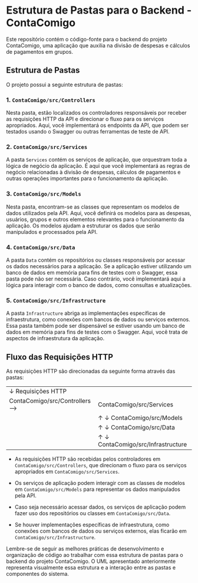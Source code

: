 ﻿# Estrutura de Pastas para o Backend - ContaComigo

Este repositório contém o código-fonte para o backend do projeto ContaComigo, uma aplicação que auxilia na divisão de despesas e cálculos de pagamentos em grupos.

## Estrutura de Pastas

O projeto possui a seguinte estrutura de pastas:

### 1. `ContaComigo/src/Controllers`

Nesta pasta, estão localizados os controladores responsáveis por receber as requisições HTTP da API e direcionar o fluxo para os serviços apropriados. Aqui, você implementará os endpoints da API, que podem ser testados usando o Swagger ou outras ferramentas de teste de API.

### 2. `ContaComigo/src/Services`

A pasta `Services` contém os serviços de aplicação, que orquestram toda a lógica de negócio da aplicação. É aqui que você implementará as regras de negócio relacionadas à divisão de despesas, cálculos de pagamentos e outras operações importantes para o funcionamento da aplicação.

### 3. `ContaComigo/src/Models`

Nesta pasta, encontram-se as classes que representam os modelos de dados utilizados pela API. Aqui, você definirá os modelos para as despesas, usuários, grupos e outros elementos relevantes para o funcionamento da aplicação. Os modelos ajudam a estruturar os dados que serão manipulados e processados pela API.

### 4. `ContaComigo/src/Data`

A pasta `Data` contém os repositórios ou classes responsáveis por acessar os dados necessários para a aplicação. Se a aplicação estiver utilizando um banco de dados em memória para fins de testes com o Swagger, essa pasta pode não ser necessária. Caso contrário, você implementará aqui a lógica para interagir com o banco de dados, como consultas e atualizações.

### 5. `ContaComigo/src/Infrastructure`

A pasta `Infrastructure` abriga as implementações específicas de infraestrutura, como conexões com bancos de dados ou serviços externos. Essa pasta também pode ser dispensável se estiver usando um banco de dados em memória para fins de testes com o Swagger. Aqui, você trata de aspectos de infraestrutura da aplicação.

## Fluxo das Requisições HTTP

As requisições HTTP são direcionadas da seguinte forma através das pastas:


<table>
        <tr>
            <td>↓ Requisições HTTP</td>
        </tr>
	<tr>
		<td>ContaComigo/src/Controllers --&gt;</td>
		<td>ContaComigo/src/Services</td>
	</tr>
	<tr>
		<td rowspan="5"></td>
	</tr>
	<tr>
	</tr>
        <tr>
            <td>↑ ↓ ContaComigo/src/Models</td>
        </tr>
        <tr>
            <td>↑ ↓ ContaComigo/src/Data</td>
        </tr>
        <tr>
            <td>↑ ↓ ContaComigo/src/Infrastructure</td>
        </tr>
</table>

- As requisições HTTP são recebidas pelos controladores em `ContaComigo/src/Controllers`, que direcionam o fluxo para os serviços apropriados em `ContaComigo/src/Services`.

- Os serviços de aplicação podem interagir com as classes de modelos em `ContaComigo/src/Models` para representar os dados manipulados pela API.

- Caso seja necessário acessar dados, os serviços de aplicação podem fazer uso dos repositórios ou classes em `ContaComigo/src/Data`.

- Se houver implementações específicas de infraestrutura, como conexões com bancos de dados ou serviços externos, elas ficarão em `ContaComigo/src/Infrastructure`.

Lembre-se de seguir as melhores práticas de desenvolvimento e organização de código ao trabalhar com essa estrutura de pastas para o backend do projeto ContaComigo. O UML apresentado anteriormente representa visualmente essa estrutura e a interação entre as pastas e componentes do sistema.